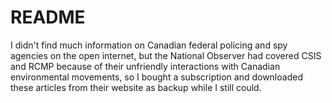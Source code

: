 # README

I didn't find much information on Canadian federal policing and spy agencies on the open internet, but the National Observer had covered CSIS and RCMP because of their unfriendly interactions with Canadian environmental movements, so I bought a subscription and downloaded these articles from their website as backup while I still could.
